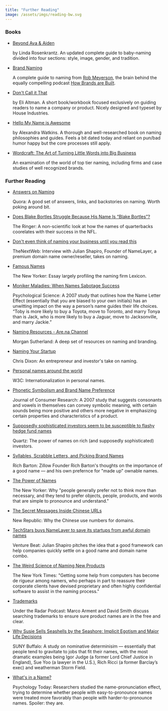 ```yaml
---
title: "Further Reading"
image: /assets/imgs/reading-bw.svg
---
```


### Books

- [Beyond Ava & Aiden](https://www.amazon.com/Beyond-Ava-Aiden-Enlightened-Naming/dp/0312539150/ref=tmm_pap_swatch_0?_encoding=UTF8&qid=1496338465&sr=1-1)

  by Linda Rosenkrantz. An updated complete guide to baby-naming divided into four sections:
  style, image, gender, and tradition.
  
- [Brand Naming](https://www.amazon.com/gp/product/B09D5R72YH?&linkCode=sl1&tag=hbab07-20&linkId=dfc5b8bf801f6699a9195ee848a9c1a3&language=en_US&ref_=as_li_ss_tl)

  A complete guide to naming from [Rob Meyerson](https://twitter.com/RobMeyerson), the brain behind the equally compelling podcast [How Brands are Built](https://howbrandsarebuilt.com).

- [Don't Call it That](http://dontcall.it/that/)

  by Eli Altman. A short book/workbook focused exclusively on guiding readers to name
  a company or product. Nicely designed and typeset by House
  Industries.

- [Hello My Name is Awesome](https://www.amazon.com/Hello-My-Name-Awesome-Create-ebook/dp/B00JH0HGVA/ref=pd_sim_351_1?_encoding=UTF8&psc=1&refRID=W03Z13YT2A3JCC7HNH9Z)

   by Alexandra Watkins. A thorough and well-researched book on naming philosophies and
  guides. Feels a bit dated today and reliant on pun/bad humor happy
  but the core processes still apply.

- [Wordcraft: The Art of Turning Little Words into Big
  Business](https://www.amazon.com/dp/B000FC1LRO)
  
  An examination of the world of top tier naming, including firms and
  case studies of well recognized brands.

### Further Reading

- [Answers on Naming](https://www.quora.com/What-are-tools-to-help-one-name-a-startup)

  Quora: A good set of answers, links, and backstories on naming. Worth
  poking around bit.
  
- [Does Blake Bortles Struggle Because His Name Is “Blake Bortles”?](https://www.theringer.com/nfl/2017/11/3/16602312/blake-bortles-name-week-9-picks-mailbag-bill-simmons)

  The Ringer: A non-scientific look at how the names of quarterbacks coorelates with their success in the NFL.

- [Don't even think of naming your business until you read this](https://thenextweb.com/entrepreneur/2017/03/29/before-naming-your-startup-read-this/)

  TheNextWeb: Interview with Julian Shapiro, Founder of NameLayer, a premium domain name
  owner/reseller, takes on naming.
  
- [Famous Names](http://www.newyorker.com/magazine/2011/10/03/famous-names)

  The New Yorker: Essay largely profiling the naming firm Lexicon.
  
- [Moniker Maladies: When Names Sabotage Success](https://www.jstor.org/stable/40064710?mag=whats-brand-name-sounds-persuasion&seq=1#page_scan_tab_contents)

  Psychological Science: A 2007 study that outlines how the Name Letter Effect (essentially that you are biased to your own initials) has an unwitting impact on the way a person’s name guides their life choices. “Toby is more likely to buy a Toyota, move to Toronto, and marry Tonya than is Jack, who is more likely to buy a Jaguar, move to Jacksonville, and marry Jackie.”

- [Naming Resources - Are.na Channel](https://www.are.na/morgan-sutherland/naming)

  Morgan Sutherland: A deep set of resources on naming and branding.

- [Naming Your Startup](http://cdixon.org/2009/04/18/naming-your-startup/)

  Chris Dixon: An entrepreneur and investor's take on naming.

- [Personal names around the world](https://www.w3.org/International/questions/qa-personal-names.en?changelang=en)   
  
  W3C: Internationalization in personal names.
  
- [Phonetic Symbolism and Brand Name Preference](https://www.jstor.org/stable/10.1086/518530?mag=whats-brand-name-sounds-persuasion)

  Journal of Consumer Research: A 2007 study that suggests consonants and vowels in themselves can convey symbolic meaning, with certain sounds being more positive and others more negative in emphasizing certain properties and characteristics of a product.
  
- [Supposedly sophisticated investors seem to be susceptible to flashy hedge fund names](https://qz.com/941472/supposedly-sophisticated-investors-seem-to-be-susceptible-to-flashy-hedge-fund-names/)

  Quartz: The power of names on rich (and supposedly sophisticated) investors.
  
- [Syllables, Scrabble Letters, and Picking Brand Names](https://web.archive.org/web/20170707213407/http://hopperanddropper.com/syllables-scrabble-letters-and-picking-brand-names/) 

  Rich Barton: Zillow Founder Rich Barton's thoughts on the importance of a good name — and his own prefernce for "made up" ownable names.

- [The Power of Names](https://www.newyorker.com/tech/elements/the-power-of-names)

  The New Yorker: Why "people generally prefer not to think more than necessary, and they tend to prefer objects, people, products, and words that are simple to pronounce and understand."


- [The Secret Messages Inside Chinese URLs](https://newrepublic.com/article/117608/chinese-number-websites-secret-meaning-urls)

  New Republic: Why the Chinese use numbers for domains.

- [TechStars buys NameLayer to save its startups from awful domain names](https://venturebeat.com/2013/09/24/techstars-buys-namelayer-to-save-its-startups-from-awful-domain-names/)

  Venture Beat: Julian Shapiro pitches the idea that a good framework can
  help companies quickly settle on a good name and domain name combo.

- [The Weird Science of Naming New Products](https://www.nytimes.com/2015/01/18/magazine/the-weird-science-of-naming-new-products.html?_r=0)

  The New York Times: "Getting some help from computers has become de rigueur among namers, who perhaps in part to reassure their corporate clients have devised proprietary and often highly confidential software to assist in the naming process."

- [Trademarks](https://overcast.fm/+FgnajZ55s)

  Under the Radar Podcast: Marco Arment and David Smith discuss searching trademarks to ensure sure product names are in the free and clear.
  
- [Why Susie Sells Seashells by the Seashore: Implicit Egotism and Major Life Decisions](http://www.stat.columbia.edu/~gelman/stuff_for_blog/susie.pdf)

  SUNY Buffalo: A study on nominative determinisim — essentially that people tend to gravitate to jobs that fit their names, with the most dramatic examples being Igor Judge (a former Lord Chief Justice in England), Sue Yoo (a lawyer in the U.S.), Rich Ricci (a former Barclay’s exec) and weatherman Storm Field.

- [What's in a Name?](https://www.psychologytoday.com/blog/science-small-talk/201207/whats-in-name)

  Psychology Today: Researchers studied the name-pronunciation effect, trying to determine whether people with easy-to-pronounce names were treated more favorably than people with harder-to-pronounce names. Spoiler: they are.

